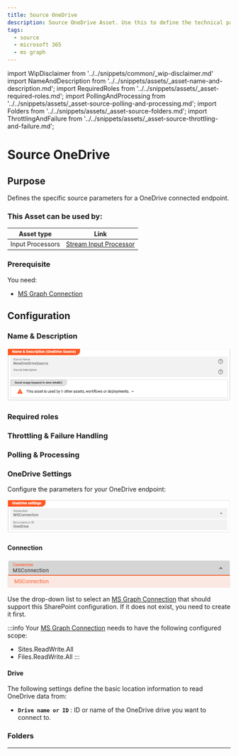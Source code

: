 ```yaml
---
title: Source OneDrive
description: Source OneDrive Asset. Use this to define the technical parameters for an OneDrive source endpoint.
tags:
  - source
  - microsoft 365
  - ms graph
---
```


import WipDisclaimer from '../../snippets/common/_wip-disclaimer.md'
import NameAndDescription from '../../snippets/assets/_asset-name-and-description.md';
import RequiredRoles from '../../snippets/assets/_asset-required-roles.md';
import PollingAndProcessing from '../../snippets/assets/_asset-source-polling-and-processing.md';
import Folders from '../../snippets/assets/_asset-source-folders.md';
import ThrottlingAndFailure from '../../snippets/assets/_asset-source-throttling-and-failure.md';

# Source OneDrive

## Purpose

Defines the specific source parameters for a OneDrive connected endpoint. 

### This Asset can be used by:

| Asset type       | Link                                                                       |
|------------------|----------------------------------------------------------------------------|
| Input Processors | [Stream Input Processor](../processors-input/asset-input-stream) |

### Prerequisite

You need:

* [MS Graph Connection](../connections/asset-connection-msgraph)

## Configuration

### Name & Description

![Name & Description (OneDrive Source)](./.asset-source-onedrive_images/1714724371274.png "Name & Description (OneDrive Source)")

<NameAndDescription></NameAndDescription>

### Required roles

<RequiredRoles></RequiredRoles>

### Throttling & Failure Handling

<ThrottlingAndFailure></ThrottlingAndFailure>

### Polling & Processing

<PollingAndProcessing></PollingAndProcessing>

### OneDrive Settings

Configure the parameters for your OneDrive endpoint:

![Setting (OneDrive Source)](./.asset-source-onedrive_images/1714724949144.png "Setting (OneDrive Source)")

#### Connection

![MSGraph Connection drop-down list](./.asset-source-sharepoint_images/1714663912005.png "MSGraph Connection drop-down list")

Use the drop-down list to select an [MS Graph Connection](../connections/asset-connection-msgraph) that should
support this SharePoint configuration. If it does not exist, you need to create it first.

:::info
Your [MS Graph Connection](../connections/asset-connection-msgraph) needs to have the following configured scope:
* Sites.ReadWrite.All
* Files.ReadWrite.All
:::


#### Drive

The following settings define the basic location information to read OneDrive data from:

* **`Drive name or ID`** : ID or name of the OneDrive drive you want to connect to.

### Folders

<Folders></Folders>

---

<WipDisclaimer></WipDisclaimer>
